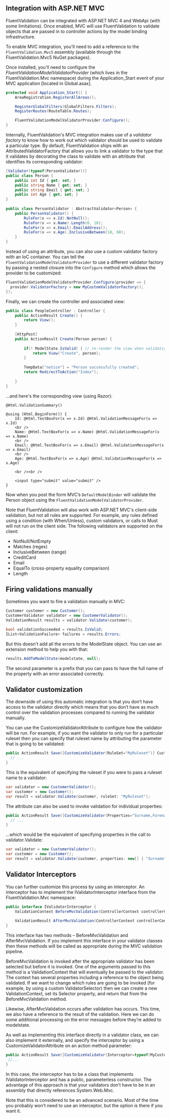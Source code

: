 ## Integration with ASP.NET MVC

FluentValidation can be integrated with ASP.NET MVC 4 and WebApi (with some limitations). Once enabled, MVC will use FluentValidation to validate objects that are passed in to controller actions by the model binding infrastructure. 

To enable MVC integration, you'll need to add a reference to the `FluentValidation.Mvc5` assembly (available through the FluentValidation.Mvc5 NuGet packages). 

Once installed, you'll need to configure the *FluentValidationModelValidatorProvider* (which lives in the FluentValidation.Mvc namespace) during the Application_Start event of your MVC application [located in Global.asax]. 

```csharp
protected void Application_Start() {
    AreaRegistration.RegisterAllAreas();

    RegisterGlobalFilters(GlobalFilters.Filters);
    RegisterRoutes(RouteTable.Routes);

    FluentValidationModelValidatorProvider.Configure();
}
```

Internally, FluentValidation's MVC integration makes use of a *validator factory* to know how to work out which validator should be used to validate a particular type. By default, FluentValidation ships with an AttributedValidatorFactory that allows you to link a validator to the type that it validates by decorating the class to validate with an attribute that identifies its corresponding validator:

```csharp
[Validator(typeof(PersonValidator))]
public class Person {
	public int Id { get; set; }
	public string Name { get; set; }
	public string Email { get; set; }
	public int Age { get; set; }
}
 
public class PersonValidator : AbstractValidator<Person> {
	public PersonValidator() {
		RuleFor(x => x.Id).NotNull();
		RuleFor(x => x.Name).Length(0, 10);
		RuleFor(x => x.Email).EmailAddress();
		RuleFor(x => x.Age).InclusiveBetween(18, 60);
	}
}
```

Instead of using an attribute, you can also use a custom validator factory with an IoC container. You can tell the `FluentValidationModelValidatorProvider` to use a different validator factory by passing a nested closure into the `Configure` method which allows the provider to be customized:

```csharp
FluentValidationModelValidatorProvider.Configure(provider => {
  provider.ValidatorFactory = new MyCustomValidatorFactory();
});
```

Finally, we can create the controller and associated view:

```csharp
public class PeopleController : Controller {
	public ActionResult Create() {
		return View();
	}
 
	[HttpPost]
	public ActionResult Create(Person person) {
 
		if(! ModelState.IsValid) { // re-render the view when validation failed.
			return View("Create", person);
		}
 
		TempData["notice"] = "Person successfully created";
		return RedirectToAction("Index");
 
	}
}
```

...and here's the corresponding view (using Razor):

```
@Html.ValidationSummary()
 
@using (Html.BeginForm()) {
	Id: @Html.TextBoxFor(x => x.Id) @Html.ValidationMessageFor(x => x.Id)
	<br />
	Name: @Html.TextBoxFor(x => x.Name) @Html.ValidationMessageFor(x => x.Name) 		
	<br />
	Email: @Html.TextBoxFor(x => x.Email) @Html.ValidationMessageFor(x => x.Email)
	<br />
	Age: @Html.TextBoxFor(x => x.Age) @Html.ValidationMessageFor(x => x.Age)
 
	<br /><br />
 
	<input type="submit" value="submit" />
}
```

Now when you post the form MVC’s `DefaultModelBinder` will validate the Person object using the `FluentValidationModelValidatorProvider`.

Note that FluentValidation will also work with ASP.NET MVC's client-side validation, but not all rules are supported. For example, any rules defined using a condition (with When/Unless), custom validators, or calls to Must will not run on the client side. The following validators are supported on the client:

* NotNull/NotEmpty
* Matches (regex)
* InclusiveBetween (range)
* CreditCard
* Email
* EqualTo (cross-property equality comparison)
* Length

## Firing validations manually

Sometimes you want to fire a validation manually in MVC:

```csharp
Customer customer = new Customer();
CustomerValidator validator = new CustomerValidator();
ValidationResult results = validator.Validate(customer);

bool validationSucceeded = results.IsValid;
IList<ValidationFailure> failures = results.Errors;
```

But this doesn't add all the errors to the ModelState object. You can use an extension method to help you with that:

```csharp
results.AddToModelState(modelstate, null);
```

The second parameter is a prefix that you can pass to have the full name of the property with an error associated correctly.

## Validator customization

The downside of using this automatic integration is that you don’t have access to the validator directly which means that you don’t have as much control over the validation processes compared to running the validator manually.

You can use the CustomizeValidatorAttribute to configure how the validator will be run. For example, if you want the validator to only run for a particular ruleset then you can specify that ruleset name by attributing the parameter that is going to be validated:

```csharp
public ActionResult Save([CustomizeValidator(RuleSet="MyRuleset")] Customer cust) {
  // ...
}
```

This is the equivalent of specifying the ruleset if you were to pass a ruleset name to a validator:

```csharp
var validator = new CustomerValidator();
var customer = new Customer();
var result = validator.Validate(customer, ruleSet: "MyRuleset");
```

The attribute can also be used to invoke validation for individual properties:

```csharp
public ActionResult Save([CustomizeValidator(Properties="Surname,Forename")] Customer cust) {
  // ...
}
```
…which would be the equivalent of specifying properties in the call to validator.Validate:

```csharp
var validator = new CustomerValidator();
var customer = new Customer();
var result = validator.Validate(customer, properties: new[] { "Surname", "Forename" });
```

## Validator Interceptors

You can further customize this process by using an interceptor. An interceptor has to implement the IValidatorInterceptor interface from the FluentValidation.Mvc namespace:

```csharp
public interface IValidatorInterceptor {
    ValidationContext BeforeMvcValidation(ControllerContext controllerContext, ValidationContext validationContext);
 
    ValidationResult AfterMvcValidation(ControllerContext controllerContext, ValidationContext validationContext, ValidationResult result);
}
```

This interface has two methods – BeforeMvcValidation and AfterMvcValidation. If you implement this interface in your validator classes then these methods will be called as appropriate during the MVC validation pipeline.

BeforeMvcValidation is invoked after the appropriate validator has been selected but before it is invoked. One of the arguments passed to this method is a ValidationContext that will eventually be passed to the validator. The context has several properties including a reference to the object being validated. If we want to change which rules are going to be invoked (for example, by using a custom ValidatorSelector) then we can create a new ValidationContext, set its Selector property, and return that from the BeforeMvcValidation method.

Likewise, AfterMvcValidation occurs after validation has occurs. This time, we also have a reference to the result of the validation. Here we can do some additional processing on the error messages before they’re added to modelstate.

As well as implementing this interface directly in a validator class, we can also implement it externally, and specify the interceptor by using a CustomizeValidatorAttribute on an action method parameter:

```csharp
public ActionResult Save([CustomizeValidator(Interceptor=typeof(MyCustomerInterceptor))] Customer cust) {
 //...
}
```

In this case, the interceptor has to be a class that implements IValidatorInterceptor and has a public, parameterless constructor. The advantage of this approach is that your validators don’t have to be in an assembly that directly references System.Web.Mvc.

Note that this is considered to be an advanced scenario. Most of the time you probably won’t need to use an interceptor, but the option is there if you want it.